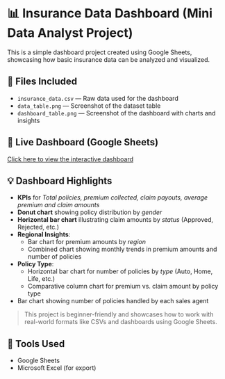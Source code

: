 # 📊 Insurance Data Dashboard (Mini Data Analyst Project)

This is a simple dashboard project created using Google Sheets, showcasing how basic insurance data can be analyzed and visualized.

## 🔹 Files Included
- `insurance_data.csv` — Raw data used for the dashboard
- `data_table.png` — Screenshot of the dataset table
- `dashboard_table.png` — Screenshot of the dashboard with charts and insights

## 🔗 Live Dashboard (Google Sheets)
[Click here to view the interactive dashboard](https://docs.google.com/spreadsheets/d/1VEybyNGO_dCiCIDnCPtl393ta2w2U1GxWj-mLa0Rus4/edit?usp=sharing)

## 💡 Dashboard Highlights
- **KPIs** for *Total policies, premium collected, claim payouts, average premium and claim amounts*  
- **Donut chart** showing policy distribution by *gender*  
- **Horizontal bar chart** illustrating claim amounts by *status* (Approved, Rejected, etc.)  
- **Regional Insights**:  
  - Bar chart for premium amounts by *region*  
  - Combined chart showing monthly trends in premium amounts and number of policies  
- **Policy Type**:  
  - Horizontal bar chart for number of policies by *type* (Auto, Home, Life, etc.)  
  - Comparative column chart for premium vs. claim amount by policy type  
- Bar chart showing number of policies handled by each sales agent  

> This project is beginner-friendly and showcases how to work with real-world formats like CSVs and dashboards using Google Sheets.

## 📁 Tools Used
- Google Sheets
- Microsoft Excel (for export)
